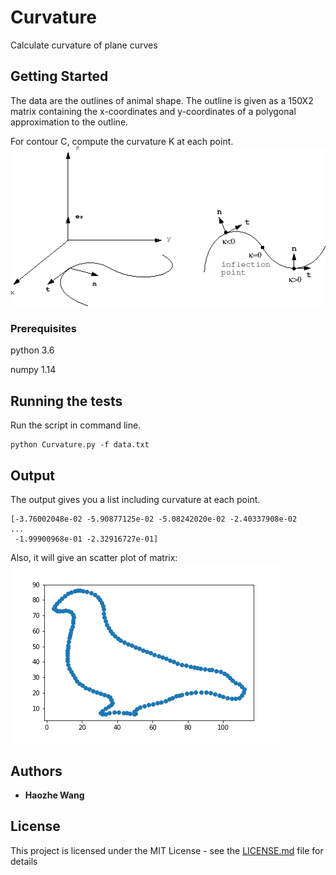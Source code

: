 # Curvature
Calculate curvature of plane curves

## Getting Started

The data are the outlines of animal shape. The outline is given as a 150X2 matrix containing the x-coordinates and y-coordinates of a polygonal approximation to the outline.

For contour C, compute the curvature K at each point.
![ScreenShot](images/img605.gif)

### Prerequisites
python 3.6

numpy 1.14

## Running the tests

Run the script in command line.

```
python Curvature.py -f data.txt
```
## Output
The output gives you a list including curvature at each point.
```
[-3.76002048e-02 -5.90877125e-02 -5.08242020e-02 -2.40337908e-02
...
 -1.99900968e-01 -2.32916727e-01]
```

Also, it will give an scatter plot of matrix:
![ScreenShot](images/bird2.png)
## Authors

* **Haozhe Wang** 

## License

This project is licensed under the MIT License - see the [LICENSE.md](LICENSE.md) file for details
